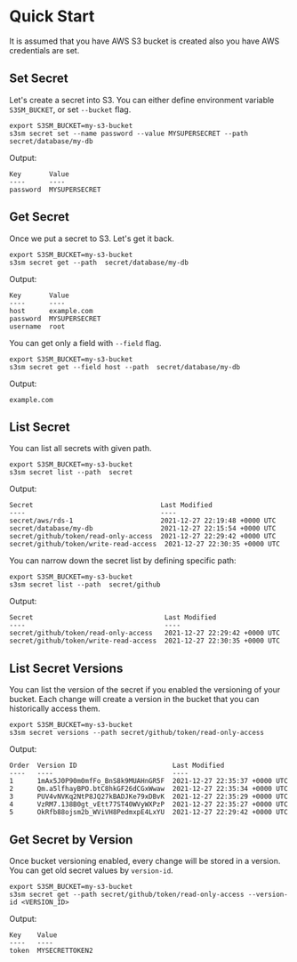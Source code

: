 # Quick Start

It is assumed that you have AWS S3 bucket is created also you have AWS credentials are set.

## Set Secret

Let's create a secret into S3. You can either define environment variable
`S3SM_BUCKET`, or set `--bucket` flag.

```shell
export S3SM_BUCKET=my-s3-bucket
s3sm secret set --name password --value MYSUPERSECRET --path  secret/database/my-db
```

Output:

```shell
Key       Value
----      ----
password  MYSUPERSECRET
```

## Get Secret

Once we put a secret to S3. Let's get it back.

```shell
export S3SM_BUCKET=my-s3-bucket
s3sm secret get --path  secret/database/my-db
```

Output:

```shell
Key       Value
----      ----
host      example.com
password  MYSUPERSECRET
username  root
```

You can get only a field with `--field` flag.

```shell
export S3SM_BUCKET=my-s3-bucket
s3sm secret get --field host --path  secret/database/my-db
```

Output:

```shell
example.com
```

## List Secret

You can list all secrets with given path.

```shell
export S3SM_BUCKET=my-s3-bucket
s3sm secret list --path  secret
```

Output:

```shell
Secret                                Last Modified
----                                  ----
secret/aws/rds-1                      2021-12-27 22:19:48 +0000 UTC
secret/database/my-db                 2021-12-27 22:15:54 +0000 UTC
secret/github/token/read-only-access  2021-12-27 22:29:42 +0000 UTC
secret/github/token/write-read-access  2021-12-27 22:30:35 +0000 UTC
```

You can narrow down the secret list by defining specific path:

```shell
export S3SM_BUCKET=my-s3-bucket
s3sm secret list --path  secret/github
```

Output:

```shell
Secret                                 Last Modified
----                                   ----
secret/github/token/read-only-access   2021-12-27 22:29:42 +0000 UTC
secret/github/token/write-read-access  2021-12-27 22:30:35 +0000 UTC
```

## List Secret Versions

You can list the version of the secret if you enabled the versioning of your bucket. Each change will create a version
in the bucket that you can historically access them.

```shell
export S3SM_BUCKET=my-s3-bucket
s3sm secret versions --path secret/github/token/read-only-access
```

Output:

```shell
Order  Version ID                        Last Modified
----   ----                              ----
1      1mAx5J0P90m0mfFo_BnS8k9MUAHnGR5F  2021-12-27 22:35:37 +0000 UTC
2      Qm.a5lfhayBPO.btC8hkGF26dCGxWwaw  2021-12-27 22:35:34 +0000 UTC
3      PUV4vNVKq2NtP8JQ27kBADJKe79xDBvK  2021-12-27 22:35:29 +0000 UTC
4      VzRM7.138B0gt_vEtt77ST40WVyWXPzP  2021-12-27 22:35:27 +0000 UTC
5      OkRfb88ojsm2b_WViVH8PedmxpE4LxYU  2021-12-27 22:29:42 +0000 UTC
```

## Get Secret by Version

Once bucket versioning enabled, every change will be stored in a version. You can get old secret values by `version-id`.

```shell
export S3SM_BUCKET=my-s3-bucket
s3sm secret get --path secret/github/token/read-only-access --version-id <VERSION_ID>
```

Output:

```shell
Key    Value
----   ----
token  MYSECRETTOKEN2
```